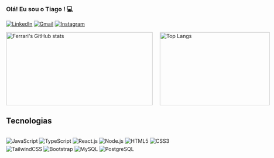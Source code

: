 ### Olá! Eu sou o Tiago ! 💻

[![LinkedIn](    https://img.shields.io/badge/LinkedIn-0077B5?style=for-the-badge&logo=linkedin&logoColor=white)](https://www.linkedin.com/in/tiago-garcez-ferrari-783833270/)
[![Gmail](    https://img.shields.io/badge/Gmail-D14836?style=for-the-badge&logo=gmail&logoColor=white)](https://mail.google.com/mail/u/0/#inbox?compose=NZVHGCSpxCTPCnvGnmrbzPVRsBptHGtmKtGrNxFvmqhWgPGsxnSVkLjqNDnXmVwXcGDWrg)
[![Instagram](    https://img.shields.io/badge/Instagram-E4405F?style=for-the-badge&logo=instagram&logoColor=white)](https://www.instagram.com/tiago_gferrari_/?hl=pt-br)

<div style="display: flex; align-items: flex-start; gap: 20px;">
    <img src="https://github-readme-stats.vercel.app/api?username=tiagogferrari&show_icons=true&theme=dracula" alt="Ferrari's GitHub stats" style="height: 200px; width: 400px;">
    <img src="https://github-readme-stats.vercel.app/api/top-langs/?username=anuraghazra&layout=compact" alt="Top Langs" style="height: 200px; width: 300px;">
</div>

## Tecnologias

<div style="display: inline_block"><br/>
    <img align="center" alt="JavaScript" src="https://img.shields.io/badge/JavaScript-F7DF1E?style=for-the-badge&logo=javascript&logoColor=black" style="margin-bottom: 5px;">
    <img align="center" alt="TypeScript" src="https://img.shields.io/badge/TypeScript-007ACC?style=for-the-badge&logo=typescript&logoColor=white" style="margin-bottom: 5px;">
    <img align="center" alt="React.js" src="https://img.shields.io/badge/React-20232A?style=for-the-badge&logo=react&logoColor=61DAFB" style="margin-bottom: 5px;">
    <img align="center" alt="Node.js" src="https://img.shields.io/badge/Node.js-43853D?style=for-the-badge&logo=node.js&logoColor=white" style="margin-bottom: 5px;">
    <img align="center" alt="HTML5" src="https://img.shields.io/badge/HTML5-E34F26?style=for-the-badge&logo=html5&logoColor=white" style="margin-bottom: 5px;">
    <img align="center" alt="CSS3" src="https://img.shields.io/badge/CSS3-1572B6?style=for-the-badge&logo=css3&logoColor=white" style="margin-bottom: 5px;">
    <img align="center" alt="TailwindCSS" src="https://img.shields.io/badge/Tailwind_CSS-38B2AC?style=for-the-badge&logo=tailwind-css&logoColor=white" style="margin-bottom: 5px;">
    <img align="center" alt="Bootstrap" src="https://img.shields.io/badge/Bootstrap-563D7C?style=for-the-badge&logo=bootstrap&logoColor=white" style="margin-bottom: 5px;">
    <img align="center" alt="MySQL" src="https://img.shields.io/badge/MySQL-00000F?style=for-the-badge&logo=mysql&logoColor=white" style="margin-bottom: 5px;">
    <img align="center" alt="PostgreSQL" src="https://img.shields.io/badge/PostgreSQL-316192?style=for-the-badge&logo=postgresql&logoColor=white" style="margin-bottom: 5px;">
</div>

